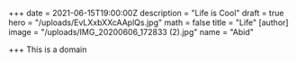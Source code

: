 +++
date = 2021-06-15T19:00:00Z
description = "Life is Cool"
draft = true
hero = "/uploads/EvLXxbXXcAAplQs.jpg"
math = false
title = "Life"
[author]
image = "/uploads/IMG_20200606_172833 (2).jpg"
name = "Abid"

+++
This is a domain 